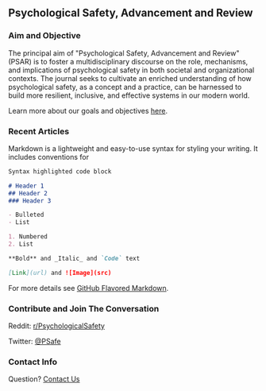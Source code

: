 ## Psychological Safety, Advancement and Review

### Aim and Objective

The principal aim of "Psychological Safety, Advancement and Review" (PSAR) is to foster a multidisciplinary discourse on the role, mechanisms, and implications of psychological safety in both societal and organizational contexts. The journal seeks to cultivate an enriched understanding of how psychological
safety, as a concept and a practice, can be harnessed to build more resilient, inclusive, and effective systems in our modern world.

Learn more about our goals and objectives [here](https://psafe.org/goals).

### Recent Articles

Markdown is a lightweight and easy-to-use syntax for styling your writing. It includes conventions for

```markdown
Syntax highlighted code block

# Header 1
## Header 2
### Header 3

- Bulleted
- List

1. Numbered
2. List

**Bold** and _Italic_ and `Code` text

[Link](url) and ![Image](src)
```

For more details see [GitHub Flavored Markdown](https://guides.github.com/features/mastering-markdown/).

### Contribute and Join The Conversation

Reddit: [r/PsychologicalSafety](https://i.reddit.com/r/PsychologicalSafety/)

Twitter: [@PSafe](https://twitter.com/psafe)

### Contact Info

Question? [Contact Us](https://psafe.org/contact)
